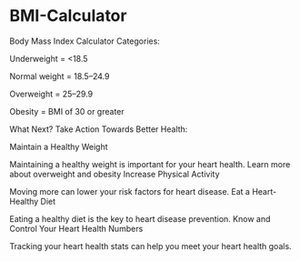 # BMI-Calculator   
Body Mass Index Calculator Categories:

Underweight = <18.5

Normal weight = 18.5–24.9

Overweight = 25–29.9

Obesity = BMI of 30 or greater

What Next? Take Action Towards Better Health:

Maintain a Healthy Weight

Maintaining a healthy weight is important for your heart health.
Learn more about overweight and obesity
Increase Physical Activity

Moving more can lower your risk factors for heart disease.
Eat a Heart-Healthy Diet

Eating a healthy diet is the key to heart disease prevention.
Know and Control Your Heart Health Numbers

Tracking your heart health stats can help you meet your heart health goals.
